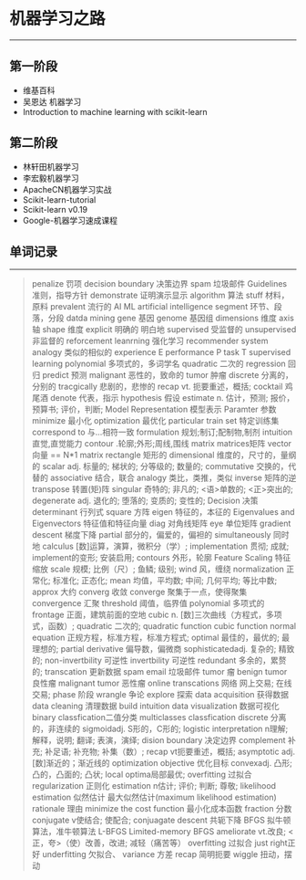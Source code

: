 # 机器学习之路
---
## 第一阶段
- 维基百科
- 吴恩达 机器学习
- Introduction to machine learning with scikit-learn


## 第二阶段
- 林轩田机器学习
- 李宏毅机器学习
- ApacheCN机器学习实战
- Scikit-learn-tutorial
- Scikit-learn v0.19
- Google-机器学习速成课程


## 单词记录
----

>penalize 罚项
decision boundary 决策边界
spam 垃圾邮件
Guidelines 准则，指导方针
demonstrate 证明演示显示
algorithm 算法
stuff 材料，原料
prevalent 流行的
AI ML artificial intelligence
segment 环节、段落，分段
datda mining
gene 基因
genome 基因组
dimensions 维度
axis 轴
shape 维度
explicit 明确的 明白地
supervised 受监督的
unsupervised 非监督的
reforcement leanrning 强化学习
recommender system
analogy 类似的相似的
experience E performance P task T
supervised learning
polynomial 多项式的，多词学名
quadratic 二次的
regression 回归
predict 预测
malignant 恶性的，致命的
tumor 肿瘤
discrete 分离的，分别的
tracgically 悲剧的，悲惨的
recap vt.	扼要重述，概括;
cocktail 鸡尾酒
denote 代表，指示
hypothesis 假设
estimate n.	估计，预测; 报价，预算书; 评价，判断;
Model Representation 模型表示
Paramter 参数
minimize 最小化
optimization 最优化
particular train set 特定训练集
correspond to 与...相符一致
formulation 规划;制订;配制物,制剂
intuition 直觉,直觉能力
contour .轮廓;外形;周线,围线
matrix matrices矩阵
vector 向量 == N*1 matrix
rectangle 矩形的
dimensional 维度的，尺寸的，量纲的
scalar adj. 标量的; 梯状的; 分等级的; 数量的;
commutative 交换的，代替的
associative 结合，联合
analogy 类比，类推，类似
inverse 矩阵的逆
transpose 转置(矩)阵
singular 奇特的; 非凡的; <语>单数的; <正>突出的;
degenerate adj.	退化的; 堕落的; 变质的; 变性的;
Decision 决策
determinant 行列式
square 方阵
eigen 特征的，本征的
Eigenvalues and Eigenvectors
特征值和特征向量
diag 对角线矩阵
eye 单位矩阵
gradient descent 梯度下降
partial 部分的，偏爱的，偏袒的
simultaneously 同时地
calculus [数]运算，演算，微积分（学）;
implementation 贯彻; 成就; implement的变形; 安装启用;
contours 外形，轮廓
Feature Scaling 特征缩放
scale 规模; 比例（尺）; 鱼鳞; 级别;
wind 风，缠绕
normalization 正常化; 标准化; 正态化;
mean 均值，平均数; 中间; 几何平均; 等比中数;
approx 大约
converg 收敛
converge 聚集于一点，使得聚集
convergence 汇聚
threshold 阈值，临界值
polynomial 多项式的
frontage 正面，建筑前面的空地
cubic n.	[数]三次曲线（方程式，多项式，函数）;
quadratic 二次的;
quadratic function
cubic function
normal equation 正规方程，标准方程，标准方程式;
optimal 最佳的，最优的; 最理想的;
partial derivative 偏导数，偏微商
sophisticatedadj.	复杂的; 精致的;
non-invertbility 可逆性
invertbility 可逆性
redundant 多余的，累赘的; 
transcation 更新数据
spam email 垃圾邮件
tumor 瘤
benign tumor 良性瘤
malignant tumor 恶性瘤
online transcations 网络	网上交易; 在线交易;
phase 阶段
wrangle 争论
explore 探索
data acquisition 获得数据
data cleaning 清理数据
build intuition 
data visualization 数据可视化
binary classfication二值分类
multiclasses classfication
discrete 分离的，非连续的
sigmoidadj.	S形的，C形的;
logistic 
interpretation n理解; 解释，说明; 翻译; 表演，演绎;
dision boundary 决定边界
complement 补充; 补足语; 补充物; 补集（数）;
recap vt扼要重述，概括;
asymptotic adj. [数]渐近的；渐近线的
optimization objective 优化目标
convexadj.	凸形; 凸的，凸面的; 凸状;
local optima局部最优;
overfitting 过拟合
regularization 正则化
estimation n估计; 评价; 判断; 尊敬;
likelihood estimation 似然估计
最大似然估计(maximum likelihood estimation)
rationale 理由
minimize the cost function 最小化成本函数
fraction 分数
conjugate v使结合; 使配合;
conjuagate descent 共轭下降
BFGS 拟牛顿算法，准牛顿算法
L-BFGS Limited-memory BFGS
ameliorate vt.改良; <正，夸>（使）改善，改进; 减轻（痛苦等）
overfitting 过拟合
just right正好
underfitting 欠拟合、
variance 方差
recap 简明扼要
wiggle 扭动，摆动
>